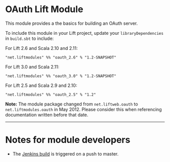 OAuth Lift Module
==================

This module provides a the basics for building an OAuth server.

To include this module in your Lift project, update your `libraryDependencies` in `build.sbt` to include:

For Lift 2.6 and Scala 2.10 and 2.11:

    "net.liftmodules" %% "oauth_2.6" % "1.2-SNAPSHOT"


For Lift 3.0 and Scala 2.11:

    "net.liftmodules" %% "oauth_3.0" % "1.2-SNAPSHOT"


For Lift 2.5 and Scala 2.9 and 2.10:

    "net.liftmodules" %% "oauth_2.5" % "1.2"


**Note:** The module package changed from `net.liftweb.oauth` to `net.liftmodules.oauth` in May 2012.  Please consider this when referencing documentation written before that date.

---

Notes for module developers
===========================

* The [Jenkins build](https://liftmodules.ci.cloudbees.com/job/oauth/) is triggered on a push to master.



